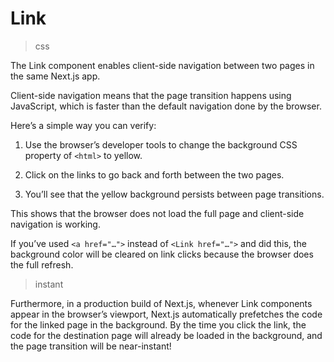 # Link

> css

The Link component enables client-side navigation between two pages in the same Next.js app.

Client-side navigation means that the page transition happens using JavaScript, which is faster than the default navigation done by the browser.

Here’s a simple way you can verify:

1. Use the browser’s developer tools to change the background CSS property of `<html>` to yellow.

2. Click on the links to go back and forth between the two pages.

3. You’ll see that the yellow background persists between page transitions.

This shows that the browser does not load the full page and client-side navigation is working.


If you’ve used `<a href="…">` instead of `<Link href="…">` and did this, the background color will be cleared on link clicks because the browser does the full refresh.

> instant

Furthermore, in a production build of Next.js, whenever Link components appear in the browser’s viewport, Next.js automatically prefetches the code for the linked page in the background. By the time you click the link, the code for the destination page will already be loaded in the background, and the page transition will be near-instant!
